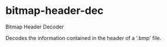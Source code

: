 # bitmap-header-dec
Bitmap Header Decoder

Decodes the information contained in the header of a '.bmp' file.
